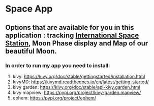 # Space App 
## Options that are available for you in this application : tracking [International Space Station](https://en.wikipedia.org/wiki/International_Space_Station), Moon Phase display and Map of our beautiful Moon.
### In order to run my app you need to install:
1. kivy: https://kivy.org/doc/stable/gettingstarted/installation.html
2. kivyMD: https://kivymd.readthedocs.io/en/latest/getting-started/
3. kivy garden: https://kivy.org/doc/stable/api-kivy.garden.html
4. kivy mapview: https://pypi.org/project/kivy-garden.mapview/
5. ephem: https://pypi.org/project/ephem/
